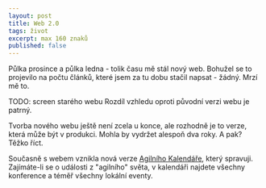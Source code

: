 ```yaml
---
layout: post
title: Web 2.0
tags: život
excerpt: max 160 znaků
published: false
---
```


Půlka prosince a půlka ledna - tolik času mě stál nový web. Bohužel se 
to projevilo na počtu článků, které jsem za tu dobu stačil napsat - 
žádný. Mrzí mě to.

TODO: screen starého webu
Rozdíl vzhledu oproti původní verzi webu je patrný.

Tvorba nového webu ještě není zcela u konce, ale rozhodně je to verze, 
která může být v produkci. Mohla by vydržet alespoň dva roky. A pak? 
Těžko říct.

Současně s webem vznikla nová verze [Agilního 
Kalendáře](https://agilnikalendar.cz), který spravuji. Zajímáte-li se o 
události z "agilního" světa, v kalendáři najdete všechny konference a 
téměř všechny lokální eventy.
